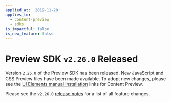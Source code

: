 ```yaml
---
applied_at: '2019-11-20'
applies_to:
  - content-preview
  - sdks
is_impactful: false
is_new_feature: false
---
```


# Preview SDK `v2.26.0` Released

Version `2.26.0` of the Preview SDK has been released. New JavaScript and CSS
Preview files have been made available. To adopt new changes, please see the
[UI Elements manual installation][ui-elements-manual-install] links for Content
Preview.

Please see the `v2.26.0` [release notes][preview-2.26-release-notes] for a list
of all feature changes.

[ui-elements-manual-install]: g://embed/ui-elements/installation/#manual-installation
[preview-2.26-release-notes]: https://github.com/box/box-content-preview/releases/tag/v2.26.0
